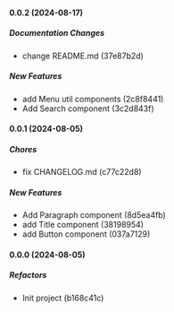 #### 0.0.2 (2024-08-17)

##### Documentation Changes

- change README.md (37e87b2d)

##### New Features

- add Menu util components (2c8f8441)
- Add Search component (3c2d843f)

#### 0.0.1 (2024-08-05)

##### Chores

- fix CHANGELOG.md (c77c22d8)

##### New Features

- Add Paragraph component (8d5ea4fb)
- add Title component (38198954)
- add Button component (037a7129)

#### 0.0.0 (2024-08-05)

##### Refactors

- Init project (b168c41c)
